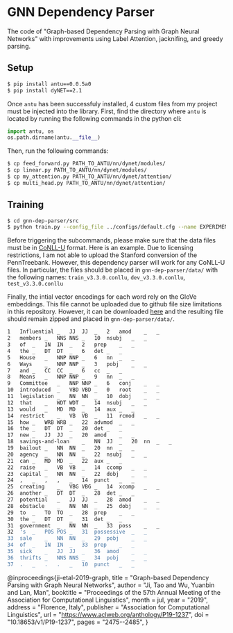 # GNN Dependency Parser
The code of "Graph-based Dependency Parsing with Graph Neural Networks" with improvements using Label Attention, jacknifing, and greedy parsing.

## Setup
```bash
$ pip install antu==0.0.5a0
$ pip install dyNET==2.1
```
Once `antu` has been successfuly installed, 4 custom files from my project must be injected into the library. First, find the directory where `antu` is located by running the following commands in the python cli:
```python
import antu, os
os.path.dirname(antu.__file__)
```
Then, run the following commands:
```bash
$ cp feed_forward.py PATH_TO_ANTU/nn/dynet/modules/
$ cp linear.py PATH_TO_ANTU/nn/dynet/modules/
$ cp my_attention.py PATH_TO_ANTU/nn/dynet/attention/
$ cp multi_head.py PATH_TO_ANTU/nn/dynet/attention/
```


## Training

```bash
$ cd gnn-dep-parser/src
$ python train.py --config_file ../configs/default.cfg --name EXPERIMENT_NAME --gpu 0(your gpu id)
```
Before triggering the subcommands, please make sure that the data files must be in [CoNLL-U](https://universaldependencies.org/format.html) format. Here is an example. Due to licensing restrictions, I am not able to upload the Stanford conversion of the PennTreebank. However, this dependency parser will work for any CoNLL-U files. In particular, the files should be placed in `gnn-dep-parser/data/` with the following names:
`train_v3.3.0.conllu`,
`dev_v3.3.0.conllu`,
`test_v3.3.0.conllu`

Finally, the intial vector encodings for each word rely on the GloVe embeddings. This file cannot be uploaded due to github file size limitations in this repository. However, it can be downloaded [here](https://github.com/allenai/spv2/blob/master/model/glove.6B.100d.txt.gz) and the resulting file should remain zipped and placed in `gnn-dep-parser/data/`.

```bash
1	Influential	_	JJ	JJ	_	2	amod	_	_
2	members	_	NNS	NNS	_	10	nsubj	_	_
3	of	_	IN	IN	_	2	prep	_	_
4	the	_	DT	DT	_	6	det	_	_
5	House	_	NNP	NNP	_	6	nn	_	_
6	Ways	_	NNP	NNP	_	3	pobj	_	_
7	and	_	CC	CC	_	6	cc	_	_
8	Means	_	NNP	NNP	_	9	nn	_	_
9	Committee	_	NNP	NNP	_	6	conj	_	_
10	introduced	_	VBD	VBD	_	0	root	_	_
11	legislation	_	NN	NN	_	10	dobj	_	_
12	that	_	WDT	WDT	_	14	nsubj	_	_
13	would	_	MD	MD	_	14	aux	_	_
14	restrict	_	VB	VB	_	11	rcmod	_	_
15	how	_	WRB	WRB	_	22	advmod	_	_
16	the	_	DT	DT	_	20	det	_	_
17	new	_	JJ	JJ	_	20	amod	_	_
18	savings-and-loan	_	NN	JJ	_	20	nn	_	_
19	bailout	_	NN	NN	_	20	nn	_	_
20	agency	_	NN	NN	_	22	nsubj	_	_
21	can	_	MD	MD	_	22	aux	_	_
22	raise	_	VB	VB	_	14	ccomp	_	_
23	capital	_	NN	NN	_	22	dobj	_	_
24	,	_	,	,	_	14	punct	_	_
25	creating	_	VBG	VBG	_	14	xcomp	_	_
26	another	_	DT	DT	_	28	det	_	_
27	potential	_	JJ	JJ	_	28	amod	_	_
28	obstacle	_	NN	NN	_	25	dobj	_	_
29	to	_	TO	TO	_	28	prep	_	_
30	the	_	DT	DT	_	31	det	_	_
31	government	_	NN	NN	_	33	poss	_	_
32	's	_	POS	POS	_	31	possessive	_	_
33	sale	_	NN	NN	_	29	pobj	_	_
34	of	_	IN	IN	_	33	prep	_	_
35	sick	_	JJ	JJ	_	36	amod	_	_
36	thrifts	_	NNS	NNS	_	34	pobj	_	_
37	.	_	.	.	_	10	punct	_	_
```






@inproceedings{ji-etal-2019-graph,
    title = "Graph-based Dependency Parsing with Graph Neural Networks",
    author = "Ji, Tao  and
      Wu, Yuanbin  and
      Lan, Man",
    booktitle = "Proceedings of the 57th Annual Meeting of the Association for Computational Linguistics",
    month = jul,
    year = "2019",
    address = "Florence, Italy",
    publisher = "Association for Computational Linguistics",
    url = "https://www.aclweb.org/anthology/P19-1237",
    doi = "10.18653/v1/P19-1237",
    pages = "2475--2485",
}

